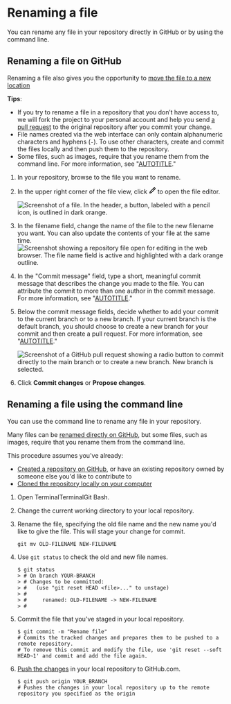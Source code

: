 # Renaming a file

You can rename any file in your repository directly in GitHub or by using the command line.

## Renaming a file on GitHub

Renaming a file also gives you the opportunity to [move the file to a new location](/repositories/working-with-files/managing-files/moving-a-file-to-a-new-location)

<div class="ghd-spotlight ghd-spotlight-tip border rounded-1 my-3 p-3 f5 color-border-accent-emphasis color-bg-accent">

**Tips**:

- If you try to rename a file in a repository that you don’t have access to, we will fork the project to your personal account and help you send [a pull request](/pull-requests/collaborating-with-pull-requests/proposing-changes-to-your-work-with-pull-requests/about-pull-requests) to the original repository after you commit your change.
- File names created via the web interface can only contain alphanumeric characters and hyphens (`-`). To use other characters, create and commit the files locally and then push them to the repository.
- Some files, such as images, require that you rename them from the command line. For more information, see "[AUTOTITLE](/repositories/working-with-files/managing-files/renaming-a-file)."

</div>

1. In your repository, browse to the file you want to rename.
1. In the upper right corner of the file view, click <svg version="1.1" width="16" height="16" viewBox="0 0 16 16" class="octicon octicon-pencil" aria-label="Edit file" role="img"><path d="M11.013 1.427a1.75 1.75 0 0 1 2.474 0l1.086 1.086a1.75 1.75 0 0 1 0 2.474l-8.61 8.61c-.21.21-.47.364-.756.445l-3.251.93a.75.75 0 0 1-.927-.928l.929-3.25c.081-.286.235-.547.445-.758l8.61-8.61Zm.176 4.823L9.75 4.81l-6.286 6.287a.253.253 0 0 0-.064.108l-.558 1.953 1.953-.558a.253.253 0 0 0 .108-.064Zm1.238-3.763a.25.25 0 0 0-.354 0L10.811 3.75l1.439 1.44 1.263-1.263a.25.25 0 0 0 0-.354Z"></path></svg> to open the file editor.

   ![Screenshot of a file. In the header, a button, labeled with a pencil icon, is outlined in dark orange.](/assets/images/enterprise/repository/edit-file-edit-button.png)

1. In the filename field, change the name of the file to the new filename you want. You can also update the contents of your file at the same time. 
![Screenshot showing a repository file open for editing in the web browser. The file name field is active and highlighted with a dark orange outline.](/assets/images/help/repository/changing-file-name.png) 

1. In the "Commit message" field, type a short, meaningful commit message that describes the change you made to the file. You can attribute the commit to more than one author in the commit message. For more information, see "[AUTOTITLE](/pull-requests/committing-changes-to-your-project/creating-and-editing-commits/creating-a-commit-with-multiple-authors)."
1. Below the commit message fields, decide whether to add your commit to the current branch or to a new branch. If your current branch is the default branch, you should choose to create a new branch for your commit and then create a pull request. For more information, see "[AUTOTITLE](/pull-requests/collaborating-with-pull-requests/proposing-changes-to-your-work-with-pull-requests/creating-a-pull-request)."

   ![Screenshot of a GitHub pull request showing a radio button to commit directly to the main branch or to create a new branch. New branch is selected.](/assets/images/help/repository/choose-commit-branch.png)
1. Click **Commit changes** or **Propose changes**.

## Renaming a file using the command line

You can use the command line to rename any file in your repository.

Many files can be [renamed directly on GitHub](/repositories/working-with-files/managing-files/renaming-a-file), but some files, such as images, require that you rename them from the command line.

This procedure assumes you've already:

- [Created a repository on GitHub](/repositories/creating-and-managing-repositories/creating-a-new-repository), or have an existing repository owned by someone else you'd like to contribute to
- [Cloned the repository locally on your computer](/repositories/creating-and-managing-repositories/cloning-a-repository)

1. Open <span class="platform-mac">Terminal</span><span class="platform-linux">Terminal</span><span class="platform-windows">Git Bash</span>.
1. Change the current working directory to your local repository.
1. Rename the file, specifying the old file name and the new name you'd like to give the file. This will stage your change for commit.

   ```shell
   git mv OLD-FILENAME NEW-FILENAME
   ```

1. Use `git status` to check the old and new file names.

   ```shell
   $ git status
   > # On branch YOUR-BRANCH
   > # Changes to be committed:
   > #   (use "git reset HEAD <file>..." to unstage)
   > #
   > #     renamed: OLD-FILENAME -> NEW-FILENAME
   > #
   ```

1. Commit the file that you've staged in your local repository.

   ```shell
   $ git commit -m "Rename file"
   # Commits the tracked changes and prepares them to be pushed to a remote repository.
   # To remove this commit and modify the file, use 'git reset --soft HEAD~1' and commit and add the file again.
   ```

1. [Push the changes](/get-started/using-git/pushing-commits-to-a-remote-repository) in your local repository to GitHub.com.

   ```shell
   $ git push origin YOUR_BRANCH
   # Pushes the changes in your local repository up to the remote repository you specified as the origin
   ```
